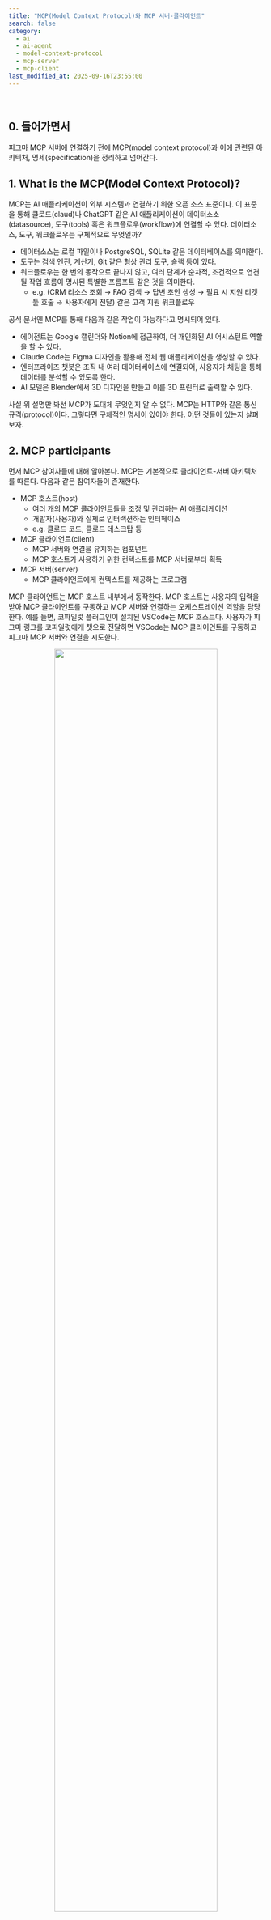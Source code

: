 ```yaml
---
title: "MCP(Model Context Protocol)와 MCP 서버-클라이언트"
search: false
category:
  - ai
  - ai-agent
  - model-context-protocol
  - mcp-server
  - mcp-client
last_modified_at: 2025-09-16T23:55:00
---
```


<br/>

## 0. 들어가면서

피그마 MCP 서버에 연결하기 전에 MCP(model context protocol)과 이에 관련된 아키텍처, 명세(specification)을 정리하고 넘어간다.

## 1. What is the MCP(Model Context Protocol)?

MCP는 AI 애플리케이션이 외부 시스템과 연결하기 위한 오픈 소스 표준이다. 이 표준을 통해 클로드(claud)나 ChatGPT 같은 AI 애플리케이션이 데이터소소(datasource), 도구(tools) 혹은 워크플로우(workflow)에 연결할 수 있다. 데이터소스, 도구, 워크플로우는 구체적으로 무엇일까?

- 데이터소스는 로컬 파일이나 PostgreSQL, SQLite 같은 데이터베이스를 의미한다.
- 도구는 검색 엔진, 계산기, Git 같은 형상 관리 도구, 슬랙 등이 있다.
- 워크플로우는 한 번의 동작으로 끝나지 않고, 여러 단계가 순차적, 조건적으로 연견될 작업 흐름이 명시된 특별한 프롬프트 같은 것을 의미한다.
  - e.g. (CRM 리소스 조회 → FAQ 검색 → 답변 초안 생성 → 필요 시 지원 티켓 툴 호출 → 사용자에게 전달) 같은 고객 지원 워크플로우

공식 문서엔 MCP를 통해 다음과 같은 작업이 가능하다고 명시되어 있다.

- 에이전트는 Google 캘린더와 Notion에 접근하여, 더 개인화된 AI 어시스턴트 역할을 할 수 있다.
- Claude Code는 Figma 디자인을 활용해 전체 웹 애플리케이션을 생성할 수 있다.
- 엔터프라이즈 챗봇은 조직 내 여러 데이터베이스에 연결되어, 사용자가 채팅을 통해 데이터를 분석할 수 있도록 한다.
- AI 모델은 Blender에서 3D 디자인을 만들고 이를 3D 프린터로 출력할 수 있다.

사실 위 설명만 봐선 MCP가 도대체 무엇인지 알 수 없다. MCP는 HTTP와 같은 통신 규격(protocol)이다. 그렇다면 구체적인 명세이 있어야 한다. 어떤 것들이 있는지 살펴보자.

## 2. MCP participants

먼저 MCP 참여자들에 대해 알아본다. MCP는 기본적으로 클라이언트-서버 아키텍처를 따른다. 다음과 같은 참여자들이 존재한다.

- MCP 호스트(host)
  - 여러 개의 MCP 클라이언트들을 조정 및 관리하는 AI 애플리케이션 
  - 개발자(사용자)와 실제로 인터랙션하는 인터페이스
  - e.g. 클로드 코드, 클로드 데스크탑 등
- MCP 클라이언트(client)
  - MCP 서버와 연결을 유지하는 컴포넌트
  - MCP 호스트가 사용하기 위한 컨텍스트를 MCP 서버로부터 획득
- MCP 서버(server)
  - MCP 클라이언트에게 컨텍스트를 제공하는 프로그램

MCP 클라이언트는 MCP 호스트 내부에서 동작한다. MCP 호스트는 사용자의 입력을 받아 MCP 클라이언트를 구동하고 MCP 서버와 연결하는 오케스트레이션 역할을 담당한다. 예를 들면, 코파일럿 플러그인이 설치된 VSCode는 MCP 호스트다. 사용자가 피그마 링크를 코피일럿에게 챗으로 전달하면 VSCode는 MCP 클라이언트를 구동하고 피그마 MCP 서버와 연결을 시도한다.

<div align="center">
  <img src="/images/posts/2025/mcp-and-mcp-server-01.png" width="80%" class="image__border">
</div>
<center>https://modelcontextprotocol.io/docs/learn/architecture</center>

<br/>

MCP 서버는 컨텍스트 데이터를 제공하는 모든 프로그램을 지칭한다. 어디에서 동작하는지 중요하지 않다. 로컬 PC에서도 동작할 수 있고 원격에 존재할 수도 있다.

- 로컬 MCP 서버
  - 클로드 데스크탑는 동일한 호스트 머신의 파일 시스템에 접근하기 위해 로컬 머신에 파일 시스템 MCP 서버를 실행 후 MCP 클라이언트를 통해 연결한다.
  - VSCode 코파일럿은 피그마 디자인 시스템에 접근하기 위해 피그마 MCP 서버와 MCP 클라이언트로 연결한다. 피그마 MCP 서버는 피그마 애플리케이션을 통해 로컬 PC에서 실행된다.
- 원격 MCP 서버
  - 공식 센트리(sentry) MCP 서버는 센트리 플랫폼에서 동작한다.

## 3. MCP Layers

MCP는 두 개의 레이어로 구성된다.

- 데이터 계층(data layer)
  - 클라이언트-서버 간 통신을 위해 사용하는 JSON-RPC 기반의 프로토콜이다. 
  - 라이프사이클 관리, 핵심 기본 요소(도구, 리소스, 프롬프트, 알림 등)을 위해 사용된다.
- 전송 계층(transport layer)
  - 클라이언트와 서버 사이의 데이터 교환을 가능하게 하는 통신 메카니즘과 채널을 정의한다.
  - 전송(transport) 방식에 따른 연결 수립, 메시지 프레이밍, 그리고 인증(authorization)을 위해 사용된다.

각 계층이 어떤 일을 수행하는지 알아보자.

### 3.1. Data Layer

`데이터 계층`은 메시지 포맷, 도구 호출, 리소스, 프롬프트 등 어떤 데이터/명령을 주고 받을지 규정하는 계층이다. [JSON-RPC 2.0](https://www.jsonrpc.org/) 기반으로 교환 프로토콜이 구현되어 있다. 프로토콜에는 메시지 구조와 의미가 정의되어 있다. 데이터 계층에선 다음과 같은 작업들을 수행한다.

- 라이프사이클 관리
  - 클라이언트와 서버 간의 연결 초기화, 기능(capability) 협상, 연결 종료를 처리한다.
- 서버 기능
  - AI 동작을 위한 도구, 컨텍스트 데이터를 위한 리소스, 클라이언트와 주고 받는 상호작용 템플릿(프롬프트) 등 핵심 기능들을 제공한다.
- 클라이언트 기능
  - 서버가 클라이언트의 호스트 LLM에게 샘플링을 요청하거나, 사용자 입력을 유도하거나, 클라이언트에 메시지를 로그로 남길 수 있도록 한다.
- 유틸리티 기능
  - 실시간 업데이트를 위한 알림(notification), 장시간 실행되는 작업의 진행 상황 추적(progress tracking) 등 추가적인 기능을 지원한다.

서버 기능과 클라이언트 기능은 아래에서 구체적인 예시를 통해 살펴본다. `라이프사이클`은 MCP 통신을 위해 서버-클라이언트 사이에 핸드쉐이킹(handshaking)을 하는 작업이다.

- 초기화(Initialization) - 기능 협상과 프로토콜 버전 합의
- 운영(Operation) - 정상적인 프로토콜 통신으로 서버, 클라이언트, 유틸리티 기능들을 사용
- 종료(Shutdown) - 연결의 정상적인 종료

<div align="center">
  <img src="/images/posts/2025/mcp-and-mcp-server-02.png" width="65%" class="image__border">
</div>
<center>https://modelcontextprotocol.io/specification/2025-06-18/basic/lifecycle</center>

<br/>

[기능 협상](https://modelcontextprotocol.io/specification/2025-06-18/architecture#capability-negotiation)은 클라이언트와 서버가 초기화 과정에서 자신이 지원하는 기능을 명시적으로 선언하는 것이다. 세션 내 선언된 기능만 사용할 수 있다. 기능 협상을 통해 클라이언트와 서버가 지원되는 기능을 명확히 이해하고, 추가 확장성도 확보할 수 있다.

### 3.2. Transport Layer

`전송 계층`은 데이터 계층의 메시지를 담아 어떻게 주고 받을지 담당한다. 연결 수립, 메시지 프레이밍, 스트리밍, 인증 같은 내용물을 감싸는 봉투(envelope) 같은 역할을 수행한다. 클라이언트와 서버 사이의 통신 채널과 인증을 관리한다. MCP 참여자들 사이의 안전한 통신, 메시지 프레이밍, 연결 수립 등을 처리한다. 다음과 같은 두 가지 전송 매커니즘을 지원한다.

- STDIO 전송
  - 동일한 머신에서 로컬 프로세스 간 직접적인 프로세스 통신을 위해 표준 입력/출력 스트림을 사용한다. 
  - 네트워크 오버헤드가 없으므로 최적의 성능을 제공한다.
- 스트리밍 가능한 HTTP 전송
  - 클라이언트에서 서버로 보낼 때 HTTP POST를 사용하며, 선택적으로 서버 전송 이벤트(Server-Sent Events)를 통해 스트리밍 기능을 제공한다. 
  - 이 전송 방식은 원격 서버 통신을 가능하게 하며, Bearer 토큰, API 키, 커스텀 헤더 등 표준 HTTP 인증 방법을 지원한다. 
  - MCP는 인증 토큰을 얻기 위해 OAuth 사용을 권장한다.

스트리밍 가능한 HTTP 전송 방식의 경우 서버와 클라이언트 사이의 약속된 커뮤니케이션을 위해 HTTP 헤더를 사용한다. 재시도, 재전송, 세션 관리 등을 위한 커스텀 HTTP 헤더들이 있다.

이렇게 보면 네트워크 계층에서 전송 계층(TCP) 위에서 응용 계층(HTTP)가 동작하는 것과 비슷하다. 전송 계층은 클라이언트-서버 사이의 전송 방식을 표준 입출력(STDIO, Stanard Input/Output) 방식 혹은 HTTP 방식으로 결정하는 것이다. 데이터 계층은 MCP 클라이언트 프로세스와 MCP 서버 프로세스 사이에 약속된 포맷의 JSON 요청과 응답을 주고 받는 것이다.

## 4. Primitives

서버와 클라이언트의 핵심 기본 기능(primitive)을 살펴보자. 

### 4.1. MCP server primitives

`MCP 서버`가 노출하는 있는 세 가지 기본 기능은 다음과 같다.

- 도구(Tools)
  - AI 애플리케이션이 동작을 수행하기 위해 호출할 수 있는 실행 가능한 함수들 (예: 파일 작업, API 호출, 데이터베이스 쿼리)
- 리소스(Resources)
  - AI 애플리케이션에 문맥 정보를 제공하는 데이터 소스 (예: 파일 내용, 데이터베이스 레코드, API 응답)
- 프롬프트(Prompts)
  - 언어 모델과의 상호작용을 구조화하는 데 도움이 되는 재사용 가능한 템플릿 (예: 시스템 프롬프트, few-shot 예시)

구체적인 예시를 들어보자. 데이터베이스에 관련된 컨텍스트를 제공하는 MCP 서버가 있다고 생각해보자. 이 MCP 서버는 데이터베이스를 질의(querying)할 수 있는 도구, 데이터베이스의 스키마 정보를 포함한 리소스, 퓨-샷(few-shot) 프롬프트를 포함한 예제 프롬프트들을 노출할 수 있다. MCP 호스트(VSCode)는 MCP 클라이언트를 통해 데이터베이스에 데이터를 질의하거나, 필요한 스키마 정보를 조회하거나, 이미 잘 정의된 프롬프트를 변경해 사용할 수 있다.

MCP 클라이언트는 요청을 보낼 때 `method`라는 프로퍼티에 어떤 연산을 수행할지 함께 전달한다. 각 기본 기능 유형에는 `발견(*/list)`, `조회(*/get)`, `실행(tools/call)` 등이 존재한다. 예를 들어, MCP 클라이언트가 MCP 서버가 제공하는 도구 리스트를 사용할 때 아래 흐름을 통해 진행된다.

- 클라이언트는 `tools/list`를 통해 사용 가능한 도구를 탐색한다.
- LLM이 도구를 선택하면 클라이언트는 `tools/call`을 통해 해당 도구를 실행한다.

<div align="center">
  <img src="/images/posts/2025/mcp-and-mcp-server-03.png" width="65%" class="image__border">
</div>
<center>https://modelcontextprotocol.io/specification/2025-06-18/server/tools</center>

<br/>

구체적으로 어떤 요청과 응답이 오고 가는지 살펴보자. MCP 서버가 제공하는 도구를 확인할 때 MCP 클라이언트는 아래 요청을 전달한다. 

- `tools/list` 사용할 수 있는 도구 리스트를 볼 때 사용한다.

```json
{
  "jsonrpc": "2.0",
  "id": 2,
  "method": "tools/list"
}
```

MCP 서버는 다음과 같은 응답을 보낸다. 사용할 수 있는 도구 리스트와 어떤 입력이 필요한지에 대한 내용이 포함되어 있다.

```json
{
  "jsonrpc": "2.0",
  "id": 2,
  "result": {
    "tools": [
      {
        "name": "calculator_arithmetic",
        "title": "Calculator",
        "description": "Perform mathematical calculations including basic arithmetic, trigonometric functions, and algebraic operations",
        "inputSchema": {
          "type": "object",
          "properties": {
            "expression": {
              "type": "string",
              "description": "Mathematical expression to evaluate (e.g., '2 + 3 * 4', 'sin(30)', 'sqrt(16)')"
            }
          },
          "required": ["expression"]
        }
      },
      {
        "name": "weather_current",
        "title": "Weather Information",
        "description": "Get current weather information for any location worldwide",
        "inputSchema": {
          "type": "object",
          "properties": {
            "location": {
              "type": "string",
              "description": "City name, address, or coordinates (latitude,longitude)"
            },
            "units": {
              "type": "string",
              "enum": ["metric", "imperial", "kelvin"],
              "description": "Temperature units to use in response",
              "default": "metric"
            }
          },
          "required": ["location"]
        }
      }
    ]
  }
}
```

특정 도구를 실행하고 싶다면 MCP 클라이언트를 통해 다음과 같은 요청을 보낸다.

- 조회한 도구 중 `weather_current` 도구를 호출한다.
- 필요한 파라미터는 `location`, `units` 이다.

```json
{
  "jsonrpc": "2.0",
  "id": 3,
  "method": "tools/call",
  "params": {
    "name": "weather_current",
    "arguments": {
      "location": "San Francisco",
      "units": "imperial"
    }
  }
}
```

### 4.2. MCP client primitives

`MCP 클라이언트`가 제공하는 세 가지 핵심 기본 요소를 알아보자. MCP 서버는 이를 호출할 수 있다. 다음과 같은 기본 요소들이 있다.

- 샘플링(Sampling)
  - 서버가 클라이언트의 AI 애플리케이션에서 언어 모델 완성(completion)을 요청할 수 있게 한다. 
  - 이는 서버 개발자가 언어 모델에 접근하고 싶지만, 특정 모델에 종속되거나 MCP 서버에 언어 모델 SDK를 포함하고 싶지 않을 때 유용하다. 
  - 이 경우 `sampling/complete` 메서드를 사용하여 클라이언트의 AI 애플리케이션에 언어 모델 완성을 요청할 수 있다.
- 추론 요청(Elicitation)
  - 서버가 사용자에게 추가 정보를 요청할 수 있게 한다. 
  - 이는 서버 개발자가 사용자로부터 더 많은 정보를 얻거나, 특정 작업에 대한 확인을 요청하고 싶을 때 유용하다. 
  - 이 경우 `elicitation/request` 메서드를 사용하여 사용자에게 추가 정보를 요청할 수 있다.
- 로깅(Logging)
  - 서버가 클라이언트에 로그 메시지를 전송하여 디버깅 및 모니터링에 활용할 수 있게 한다.

샘플링은 서버가 클라이언트에 연결된 AI 모델에게 질문을 보내고 답을 받아오는 기능이다. 서버가 직접 언어 모델을 갖고 있지 않아도 클라이언트의 AI에게 부탁해서 답을 받아오는 구조다. 이런 경우에 유용하다. 

- 서버 개발자는 특정 모델에 종속되어 있지 않으면서 AI 기능을 사용하고 싶다. 
- MCP 서버 안에 언어 모델 SDK를 직접 넣으면 무겁고 복잡하니깐, 클라이언트에게 사용을 위임한다.

샘플링 흐름을 살펴보자. 

- `sampling/createMessage` 요청이 서버에서부터 시작한다.
- 여러 단계의 사람 참여(human-in-the-loop) 같은 검증 지점을 통해 보안(security)을 보장한다.
- 사용자는 초기 요청과 생성된 응답을 서버로 반환하기 전에 검토(response-review)하고 수정할 수 있다.

<div align="center">
  <img src="/images/posts/2025/mcp-and-mcp-server-04.png" width="100%" class="image__border">
</div>
<center>https://modelcontextprotocol.io/docs/learn/client-concepts</center>

<br/>

마찬가지로 어떤 요청과 응답이 오고 가는지 살펴보자. MCP 서버가 LLM 기능을 사용하고 싶을 때 MCP 클라이언트에게 아래 요청을 전달한다. 

- `sampling/createMessage`은 언어 모델에게 메시지를 기반으로 답변을 생성해달라는 요청이다.

```json
{
  "jsonrpc": "2.0",
  "id": 1,
  "method": "sampling/createMessage",
  "params": {
    "messages": [
      {
        "role": "user",
        "content": {
          "type": "text",
          "text": "What is the capital of France?"
        }
      }
    ],
    "modelPreferences": {
      "hints": [
        {
          "name": "claude-3-sonnet"
        }
      ],
      "intelligencePriority": 0.8,
      "speedPriority": 0.5
    },
    "systemPrompt": "You are a helpful assistant.",
    "maxTokens": 100
  }
}
```

MCP 클라이언트는 위 요청을 받으면 AI 모델(ChatGPT)에게 이를 위임힌다. MCP 클라이언트는 MCP 호스트(VSCode 혹은 클로드 데스크탑)와 연결된 AI 모델에게 요청을 포워딩한다. AI 모델로부터 받은 응답을 사용자 리뷰를 거친 후 MCP 서버에게 전달한다. 메시지 포맷은 다음과 같다.

```json
{
  "jsonrpc": "2.0",
  "id": 1,
  "result": {
    "role": "assistant",
    "content": {
      "type": "text",
      "text": "The capital of France is Paris."
    },
    "model": "claude-3-sonnet-20240307",
    "stopReason": "endTurn"
  }
}
```

## CLOSING

[MCP 명세서](https://modelcontextprotocol.io/specification/2025-06-18)을 보면 위에서 예시로 든 `tools`, `sampling` 외에도 다른 요소들(primitives)에 대한 요청, 응답 예시가 있다. MCP 참여자들의 시퀀스 다이어그램들도 있으니 한번 읽어보면 이 프로토콜에 대한 개념을 잡을 수 있다. 

이 프로토콜은 용어가 헷갈린다. 아래 개념들이 나를 혼란에 빠트린 것 같다.

- 호스트가 물리적 머신을 의미하지 않고, VSCode 같은 애플리케이션을 의미한다.
- 클라이언트가 요청만 수행하는 것이 아니고 서버로부터 요청을 받는다.
- 서버가 받드시 외부에서 동작하는 것이 아니라 MCP 호스트가 설치된 머신에서 실행 중일 수 있다.

#### REFERENCE

- <https://modelcontextprotocol.io/docs/getting-started/intro>
- <https://modelcontextprotocol.io/docs/learn/architecture>
- <https://modelcontextprotocol.io/specification/2025-06-18>
- <https://www.jsonrpc.org/>

[improve-development-process-by-vibe-coding-link]: https://junhyunny.github.io/ai/ai-agent/copilot/prompt/improve-development-process-by-vibe-coding/